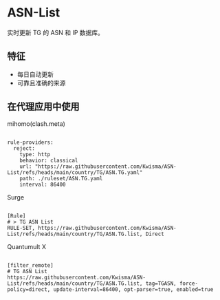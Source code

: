 
# ASN-List

实时更新 TG 的 ASN 和 IP 数据库。

## 特征

- 每日自动更新
- 可靠且准确的来源

## 在代理应用中使用

mihomo(clash.meta)

<pre><code class="language-javascript">
rule-providers:
  reject:
    type: http
    behavior: classical
    url: "https://raw.githubusercontent.com/Kwisma/ASN-List/refs/heads/main/country/TG/ASN.TG.yaml"
    path: ./ruleset/ASN.TG.yaml
    interval: 86400
</code></pre>

Surge

<pre><code class="language-javascript">
[Rule]
# > TG ASN List
RULE-SET, https://raw.githubusercontent.com/Kwisma/ASN-List/refs/heads/main/country/TG/ASN.TG.list, Direct
</code></pre>

Quantumult X

<pre><code class="language-javascript">
[filter_remote]
# TG ASN List
https://raw.githubusercontent.com/Kwisma/ASN-List/refs/heads/main/country/TG/ASN.TG.list, tag=TGASN, force-policy=direct, update-interval=86400, opt-parser=true, enabled=true
</code></pre>
